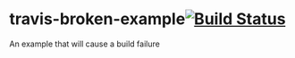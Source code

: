 # travis-broken-example[![Build Status](https://travis-ci.org/wfxr/travis-broken-example.svg?branch=master)](https://travis-ci.org/wfxr/travis-broken-example)

An example that will cause a build failure
